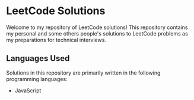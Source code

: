# LeetCode Solutions

Welcome to my repository of LeetCode solutions! This repository contains my personal and some others people's solutions to LeetCode problems as my preparations for technical interviews.

## Languages Used

Solutions in this repository are primarily written in the following programming languages:

- JavaScript